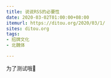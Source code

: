 ```yaml
---
title: 说说RSS的必要性
date: 2020-03-02T01:00:00+08:00
itemurl: https://ditou.org/2020/03/1/
sites: ditou.org
tags:
- 招牌文化
- 北魏体

---
```

为了测试哦🙂